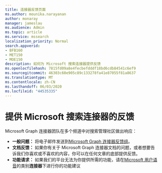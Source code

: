 ```yaml
---
title: 连接器反馈页面
ms.author: mounika.narayanan
author: monaray
manager: jameslau
ms.audience: Admin
ms.topic: article
ms.service: mssearch
localization_priority: Normal
search.appverid:
- BFB160
- MET150
- MOE150
description: 如何为 Microsoft 搜索连接器提供反馈
ms.openlocfilehash: 7815fd09a8e4fecbefdddf18bd6cdb84541c6ef9
ms.sourcegitcommit: 46303c60e905c89c133278fa41e87055f81a8637
ms.translationtype: MT
ms.contentlocale: zh-CN
ms.lasthandoff: 06/03/2020
ms.locfileid: "44535335"
---
```

# <a name="provide-feedback-for-microsoft-search-connectors"></a>提供 Microsoft 搜索连接器的反馈

Microsoft Graph 连接器团队在多个频道中对搜索管理社区做出响应：

* **一般问题：** 将电子邮件发送到[Microsoft Graph 连接器反馈组](mailto:MicrosoftGraphConnectorsFeedback@service.microsoft.com)。
* **文档反馈：** 如果你有关于 Microsoft Graph 连接器文档的问题，或者想要告诉我们你喜欢或不喜欢的内容，你可以在任何文章的底部提供反馈。
* **功能请求：** 如果我们的平台无法为你提供所需的功能，请在[Microsoft 用户语音](https://microsoftsearch.uservoice.com/forums/926998-connectors)的类别**连接器**下进行你的功能建议
